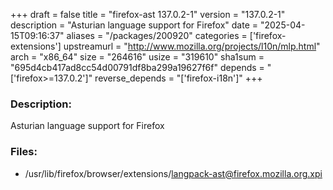 +++
draft = false
title = "firefox-ast 137.0.2-1"
version = "137.0.2-1"
description = "Asturian language support for Firefox"
date = "2025-04-15T09:16:37"
aliases = "/packages/200920"
categories = ['firefox-extensions']
upstreamurl = "http://www.mozilla.org/projects/l10n/mlp.html"
arch = "x86_64"
size = "264616"
usize = "319610"
sha1sum = "695d4cb417ad8cc54d00791df8ba299a19627f6f"
depends = "['firefox>=137.0.2']"
reverse_depends = "['firefox-i18n']"
+++
### Description: 
Asturian language support for Firefox

### Files: 
* /usr/lib/firefox/browser/extensions/langpack-ast@firefox.mozilla.org.xpi
